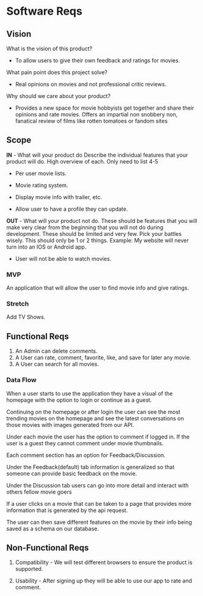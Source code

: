 # Software Reqs

## Vision

What is the vision of this product?

- To allow users to give their own feedback and ratings for movies.

What pain point does this project solve?

- Real opinions on movies and not professional critic reviews.

Why should we care about your product?

- Provides a new space for movie hobbyists get together and share their opinions and rate movies. Offers an impartial non snobbery non, fanatical review of films like rotten tomatoes or fandom sites

## Scope

**IN** - What will your product do
Describe the individual features that your product will do.
High overview of each. Only need to list 4-5

- Per user movie lists.

- Movie rating system.

- Display movie info with trailer, etc.

- Allow user to have a profile they can update.

**OUT** - What will your product not do.
These should be features that you will make very clear from the beginning that you will not do during development. These should be limited and very few. Pick your battles wisely. This should only be 1 or 2 things. Example: My website will never turn into an IOS or Android app.

- User will not be able to watch movies.

### MVP

An application that will allow the user to find movie info and give ratings.

### Stretch

Add TV Shows.

## Functional Reqs

1. An Admin can delete comments.
2. A User can rate, comment, favorite, like, and save for later any movie.
3. A User can search for all movies.

### Data Flow

When a user starts to use the application they have a visual of the homepage with the option to login or continue as a guest. 

Continuing on the homepage or after login the user can see the most trending movies on the homepage and see the latest conversations on those movies with images generated from our API. 

Under each movie the user has the option to comment if logged in. If the user is a guest they cannot comment under movie thumbnails. 

Each comment section has an option for Feedback/Discussion. 

Under the Feedback(default) tab information is generalized so that someone can provide basic feedback on the movie.

Under the Discussion tab users can go into more detail and interact with others fellow movie goers

If a user clicks on a movie that can be taken to a page that provides more information that is generated by the api request. 

The user can then save different features on the movie by their info being saved as a schema on our database.


## Non-Functional Reqs

1. Compatibility - We will test different browsers to ensure the product is supported.

2. Usability - After signing up they will be able to use our app to rate and comment. 
